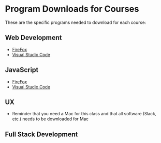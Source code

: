 # Program Downloads for Courses

These are the specific programs needed to download for each course:

## Web Development
- [FireFox](https://www.mozilla.org/en-CA/firefox/new/)
- [Visual Studio Code](https://code.visualstudio.com/download)

## JavaScript
- [FireFox](https://www.mozilla.org/en-CA/firefox/new/)
- [Visual Studio Code](https://code.visualstudio.com/download)

## UX
- Reminder that you need a Mac for this class and that all software (Slack, etc.) needs to be downloaded for Mac

## Full Stack Development

